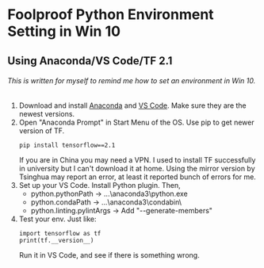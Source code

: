 # Foolproof Python Environment Setting in Win 10
## Using Anaconda/VS Code/TF 2.1
###### This is written for myself to remind me how to set an environment in Win 10.

1. Download and install [Anaconda](https://www.anaconda.com/) and [VS Code](https://code.visualstudio.com/). Make sure they are the newest versions. 
2. Open "Anaconda Prompt" in Start Menu of the OS. Use pip to get newer version of TF. 
    ```
    pip install tensorflow==2.1 
    ```
    If you are in China you may need a VPN. I used to install TF successfully in university but I can't download it at home. Using the mirror version by Tsinghua may report an error, at least it reported bunch of errors for me.
3. Set up your VS Code. Install Python plugin. Then, 
    * python.pythonPath → ...\anaconda3\python.exe
    * python.condaPath → ...\anaconda3\condabin\
    * python.linting.pylintArgs → Add "--generate-members"
4. Test your env. Just like:
    ```
    import tensorflow as tf
    print(tf.__version__)
    ```
    Run it in VS Code, and see if there is something wrong.
